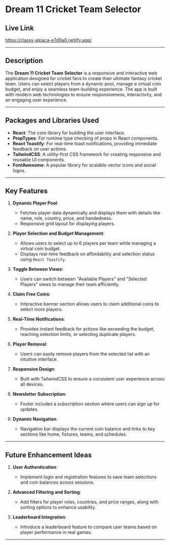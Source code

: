 # Dream 11 Cricket Team Selector

## Live Link
https://classy-alpaca-e7d9a0.netlify.app/

---

## Description
The **Dream 11 Cricket Team Selector** is a responsive and interactive web application designed for cricket fans to create their ultimate fantasy cricket team. Users can select players from a dynamic pool, manage a virtual coin budget, and enjoy a seamless team-building experience. The app is built with modern web technologies to ensure responsiveness, interactivity, and an engaging user experience.

---

## Packages and Libraries Used
- **React**: The core library for building the user interface.
- **PropTypes**: For runtime type checking of props in React components.
- **React Toastify**: For real-time toast notifications, providing immediate feedback on user actions.
- **TailwindCSS**: A utility-first CSS framework for creating responsive and reusable UI components.
- **FontAwesome**: A popular library for scalable vector icons and social logos.

---

## Key Features
1. **Dynamic Player Pool**:
   - Fetches player data dynamically and displays them with details like name, role, country, price, and handedness.
   - Responsive grid layout for displaying players.

2. **Player Selection and Budget Management**:
   - Allows users to select up to 6 players per team while managing a virtual coin budget.
   - Displays real-time feedback on affordability and selection status using `React Toastify`.

3. **Toggle Between Views**:
   - Users can switch between "Available Players" and "Selected Players" views to manage their team efficiently.

4. **Claim Free Coins**:
   - Interactive banner section allows users to claim additional coins to select more players.

5. **Real-Time Notifications**:
   - Provides instant feedback for actions like exceeding the budget, reaching selection limits, or selecting duplicate players.

6. **Player Removal**:
   - Users can easily remove players from the selected list with an intuitive interface.

7. **Responsive Design**:
   - Built with TailwindCSS to ensure a consistent user experience across all devices.

8. **Newsletter Subscription**:
   - Footer includes a subscription section where users can sign up for updates.

9. **Dynamic Navigation**:
   - Navigation bar displays the current coin balance and links to key sections like home, fixtures, teams, and schedules.

---

## Future Enhancement Ideas
1. **User Authentication**:
   - Implement login and registration features to save team selections and coin balances across sessions.

2. **Advanced Filtering and Sorting**:
   - Add filters for player roles, countries, and price ranges, along with sorting options to enhance usability.

3. **Leaderboard Integration**:
   - Introduce a leaderboard feature to compare user teams based on player performance in real games.

---

